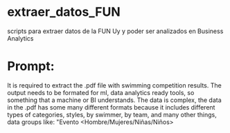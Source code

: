 # extraer_datos_FUN
scripts para extraer datos de la FUN Uy y poder ser analizados en Business Analytics

# Prompt:

It is required to extract the .pdf file with swimming competition results.
The output needs to be formated for ml, data analytics ready tools, so something that a machine or BI understands.
The data is complex, the data in the .pdf has some many different formats because it includes different types of categories, styles, by swimmer, by team, and many other things, data groups like: "Evento <N> <Hombre/Mujeres/Niñas/Niños> <Ages> <style>" where the data has "Nombre, Edad, Equipo,,Tiempo" but when its for "Hombres or Mujeres" it adds "Puntos" at the end.
Or then we have the type of event "Mixto", where the "Equipo" is the name of the 4 swimmers, format like "1) swimmer name, <M/W><Age> where M is for men and W Woman"2) Swimmer name, <M/W><Age>,"3) Swimmer Name <M/N><Age>"4) Swimmer Name <M/W><Age>" <N> Team Name,,<A>,"time Points". Also for "Mixto" with similar format you can find "Combinado Relevo" with similar format as Mixto. And also Other <Style> Relevo with same format as "Mixto".

Some times has incorrect format with xNN where the x should not be there.

The script should be python script.
Should be a different pieces of modules and code for easy debug, modification and fixes.
Should has an output in machine possible read, like .csv or sqlite.
It must allow debugging and allow me to continue the chat with claude.ai to fix the future issues.
Please analyze the file example in this project

# Claude:

I'll help you create a Python script to extract and structure this swimming competition data. Given the complexity, let's break it down into modules.

First, let's analyze the structure and create a plan:



Now, let's create a test script to verify the functionality:

This implementation includes:

1. A main module with:
   - Data classes for organizing swimmer and relay team data
   - SwimmingDataExtractor class that handles:
     - Event extraction
     - Individual swimmer data processing
     - Relay team data processing
     - SQLite database output
     - CSV file output

2. A test module to verify the functionality

To use this code:

1. First, save both files in your project directory
2. Install required dependencies (standard library only in this case)
3. Modify the text processing patterns if needed based on your specific data format
4. Use the extractor like this:

```python
extractor = SwimmingDataExtractor(your_text_content)
extractor.extract_events()

# Save to SQLite
extractor.save_to_sqlite('swimming_results.db')

# Save to CSV
extractor.save_to_csv('swimming_results')
```

The output will be:
- A SQLite database with tables for events, swimmers, relay teams, and relay swimmers